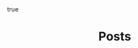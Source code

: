 ---
title: "Posts"
permalink: /posts/
layout: home
math: true
author_profile: true
sidebar:
  - title: "Blog Posts"
    nav: sidebar-posts
---